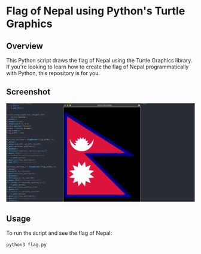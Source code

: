 # Flag of Nepal using Python's Turtle Graphics

## Overview
This Python script draws the flag of Nepal using the Turtle Graphics library. If you're looking to learn how to create the flag of Nepal programmatically with Python, this repository is for you.

## Screenshot
![Screenshot](https://github.com/SATYADAHAL/Flag-of-Nepal/blob/89f6b204d0bff64509f63bc59378e9b1ac18a076/assets/FlagTurtle.png?raw=True)

## Usage
To run the script and see the flag of Nepal:
```sh
python3 flag.py
